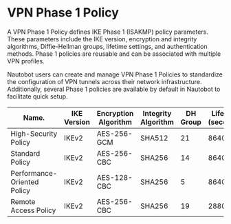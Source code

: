 # VPN Phase 1 Policy

A VPN Phase 1 Policy defines IKE Phase 1 (ISAKMP) policy parameters. These parameters include the IKE version, encryption and integrity algorithms, Diffie-Hellman groups, lifetime settings, and authentication methods. Phase 1 policies are reusable and can be associated with multiple VPN profiles.


Nautobot users can create and manage VPN Phase 1 Policies to standardize the configuration of VPN tunnels across their network infrastructure. Additionally, several Phase 1 policies are available by default in Nautobot to facilitate quick setup.

| Name.                       | IKE Version | Encryption Algorithm | Integrity Algorithm | DH Group | Lifetime (seconds) |
|-----------------------------|-------------|----------------------|---------------------|----------|--------------------|
| High-Security Policy        | IKEv2       | AES-256-GCM          | SHA512              | 21       | 86400              |
| Standard Policy             | IKEv2       | AES-256-CBC          | SHA256              | 14       | 86400              |
| Performance-Oriented Policy | IKEv2       | AES-128-CBC          | SHA256              | 5        | 86400              |
| Remote Access Policy        | IKEv2       | AES-256-CBC          | SHA256              | 19       | 28800              |
